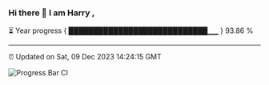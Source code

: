 ### Hi there 👋 I am Harry , 

⏳ Year progress { ████████████████████████████▁▁ } 93.86 %

---

⏰ Updated on Sat, 09 Dec 2023 14:24:15 GMT

![Progress Bar CI](https://github.com/duykhang68/duykhang68/workflows/Progress%20Bar%20CI/badge.svg)
